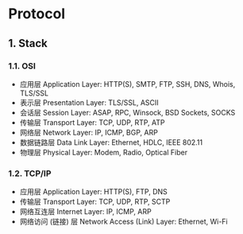 # Protocol

## 1. Stack

### 1.1. OSI

- 应用层 Application Layer: HTTP(S), SMTP, FTP, SSH, DNS, Whois, TLS/SSL
- 表示层 Presentation Layer: TLS/SSL, ASCII
- 会话层 Session Layer: ASAP, RPC, Winsock, BSD Sockets, SOCKS
- 传输层 Transport Layer: TCP, UDP, RTP, ATP
- 网络层 Network Layer: IP, ICMP, BGP, ARP
- 数据链路层 Data Link Layer: Ethernet, HDLC, IEEE 802.11
- 物理层 Physical Layer: Modem, Radio, Optical Fiber

### 1.2. TCP/IP

- 应用层 Application Layer: HTTP(S), FTP, DNS
- 传输层 Transport Layer: TCP, UDP, RTP, SCTP
- 网络互连层 Internet Layer: IP, ICMP, ARP
- 网络访问 (链接) 层 Network Access (Link) Layer: Ethernet, Wi-Fi
